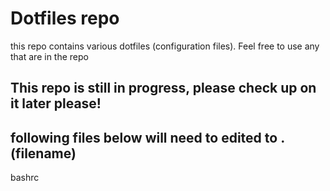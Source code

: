 # Dotfiles repo
this repo contains various dotfiles (configuration files). 
Feel free to use any that are in the repo

## This repo is still in progress, please check up on it later please!

## following files below will need to edited to .(filename)
bashrc
